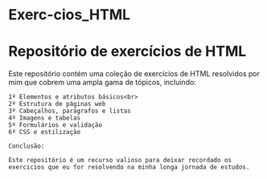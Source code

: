 # Exerc-cios_HTML
<html>

  <body>
  
  
  <h1>Repositório de exercícios de HTML</h1>

  <p>
    Este repositório contém uma coleção de exercícios de HTML resolvidos por mim que cobrem uma ampla gama de tópicos, incluindo:
  </p>

    1º Elementos e atributos básicos<br>
    2º Estrutura de páginas web
    3º Cabeçalhos, parágrafos e listas
    4º Imagens e tabelas
    5º Formulários e validação
    6º CSS e estilização

    Conclusão:

    Este repositório é um recurso valioso para deixar recordado os exercicios que eu for resolvendo na minha longa jornada de estudos.
</body>
</html>
